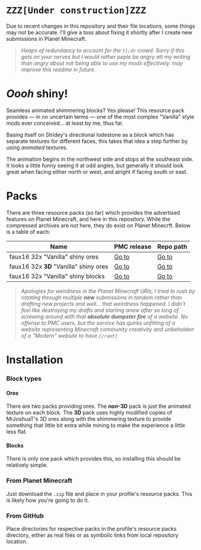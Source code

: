 # `ZZZ[Under construction]ZZZ`
Due to recent changes in this repository and their file locations, some things may not be accurate. I'll give a toss about fixing it shortly after I create new submissions in Planet Minecraft.

> _Heaps of redundancy to account for the `tl;dr` crowd. Sorry if this gets on your nerves but I would rather peple be angry att my writing than angry about not being able to use my mods effectively. may improve this readme in future._

# _Oooh_ shiny!
Seamless animated shimmering blocks? Yes please! This resource pack provides — in no uncertain terms — one of the most complex "Vanilla" style mods ever conceived… at least by me, thus far.

Basing itself on Stridey's directional lodestone as a block which has separate textures for different faces, this takes that idea a step further by using _animated_ textures.

The animation begins in the northwest side and stops at the southeast side. It looks a little funny seeing it at odd angles, but generally it should look great when facing either north or west, and alright if facing south or east.

# Packs
There are three resource packs (so far) which provides the advertised features on Planet Minecraft, and here in this repository. While the compressed archives are _not_ here, they do exist on Planet Minecrft. Below is a table of each:

|Name|PMC release|Repo path|
|---|---|---|
|faux16 32x "Vanilla" shiny ores|[Go to](https://www.planetminecraft.com/texture-pack/faux16-32x-vanilla-shiny-minerals/)|[Go to](https://github.com/Hebgbs/minecraftMods/tree/master/faux16_shiny_minerals/faux16Ores)|
|faux16 32x **3D** "Vanilla" shiny ores|[Go to](https://www.planetminecraft.com/texture-pack/faux16-32x-3d-vanilla-shiny-ores-5542122/)|[Go to](https://github.com/Hebgbs/minecraftMods/tree/master/faux16_shiny_minerals/faux16Ores3D)|
|faux16 32x "Vanilla" shiny blocks|[Go to](https://www.planetminecraft.com/texture-pack/faux16-32x-3d-vanilla-shiny-ores/)|[Go to](https://github.com/Hebgbs/minecraftMods/tree/master/faux16_shiny_minerals/faux16Blocks)|
> _Apologies for weirdness in the Planet Minecraft URIs, I tried to rush by rotating through multiple **new** submissions in tandem rather than drafting new projects and well… that weirdness happened. I didn't feel like destroying my drafts and starting anew after so long of screwing around with that **absolute dumpster fire** of a website. No offense to PMC users, but the service has quirks unfitting of a website representing Minecraft community creativity and unbeholden of a "Modern" website to have.`[/rant]`_

# Installation
### Block types
#### Ores
There are two packs providing ores. The **_non_-3D** pack is just the animated texture on each block. The **3D** pack uses highly modified copies of MrJoshuaT's 3D ores along with the shimmering texture to provide something that little bit extra while mining to make the experience a little less flat.
#### Blocks
There is only one pack which provides this, so installing this should be relatively simple.

### From Planet Minecraft
Just download the `.zip` file and place in your profile's resource packs. This is likely how you're going to do it.

### From GitHub
Place directories for respective packs in the profile's resource packs directory, either as real files or as symbolic links from local repository location.
